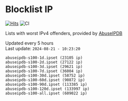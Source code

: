 # Blocklist IP

[![Hits](https://hits.seeyoufarm.com/api/count/incr/badge.svg?url=https%3A%2F%2Fgithub.com%2Fborestad%2Fblocklist-ip%2F&count_bg=%2379C83D&title_bg=%23555555&icon=&icon_color=%23E7E7E7&title=hits&edge_flat=false)](https://hits.seeyoufarm.com)  ![CI](https://img.shields.io/github/workflow/status/borestad/blocklist-ip/CI?style=flat-square)

Lists with worst IPv4 offenders, provided by [AbuseIPDB](https://www.abuseipdb.com/)

<!-- FOOTER-PLACEHOLDER -->
Updated every 5 hours<br>
Last update: `2024-08-21 - 10:23:20`
```
abuseipdb-s100-1d.ipset (23105 ip)
abuseipdb-s100-2d.ipset (27122 ip)
abuseipdb-s100-3d.ipset (29621 ip)
abuseipdb-s100-7d.ipset (36004 ip)
abuseipdb-s100-30d.ipset (58752 ip)
abuseipdb-s100-60d.ipset (90872 ip)
abuseipdb-s100-90d.ipset (113385 ip)
abuseipdb-s100-120d.ipset (133997 ip)
abuseipdb-s100-all.ipset (609022 ip)
```
